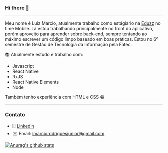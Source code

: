 ### Hi there 🤪
---

Meu nome é Luiz Marcio, atualmente trabalho como estágiario na [Eduzz](https://www.eduzz.com/) no time Mobile. Lá estou trabalhando principalmente no front do aplicativo, porém aproveito para aprender sobre back-end, sempre tentando ao máximo escrever um código limpo baseado em boas práticas.
Estou no 6º semestre de Gestão de Tecnologia da Informação pela Fatec.

📚 Atualmente estudo e trabalho com:
- Javascript
- React Native
- RxJS
- React Native Elements
- Node

Também tenho experiência com HTML e CSS 😁

---

### Contato
- 🗄 [Linkedin](https://www.linkedin.com/in/marciordj/) 
- ✉️ Email: [lmarciorodriguesjunior@gmail.com](lmarciorodriguesjunior@gmail.com)

[![Anurag's github stats](https://github-readme-stats.vercel.app/api?username=marciordj&show_icons=true&theme=gruvbox&count_private=true)](https://github.com/marciordj/github-readme-stats)

  

<!--
**marciordj/marciordj** is a ✨ _special_ ✨ repository because its `README.md` (this file) appears on your GitHub profile.

Here are some ideas to get you started:

- 🔭 I’m currently working on ...
- 🌱 I’m currently learning ...
- 👯 I’m looking to collaborate on ...
- 🤔 I’m looking for help with ...
- 💬 Ask me about ...
- 📫 How to reach me: ...
- 😄 Pronouns: ...
- ⚡ Fun fact: ...
-->
